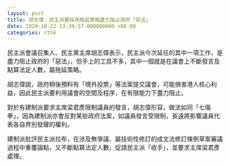 ```yaml
---
layout: post
title: 胡志偉：民主派要採用拖延策略盡力阻止政府「惡法」
date: 2020-10-22 13:39:57.000000000 +08:00
categories: rthk
---
```


民主派會議召集人、民主黨主席胡志偉表示，民主派今次延任的其中一項工作，是盡力阻止政府的「惡法」，但手上的工具不多，其中一個就是在議會上不斷發言及點算法定人數，屬拖延策略。

胡志偉說，政府稍後預料有「境外投票」等法案提交議會，可能損害港人核心利益，因此民主派要利用議會的空間及程序，在有限能力下盡力阻止。

對於有建制派要求主席梁君彥限制議員的發言，胡志偉形容，做法如同「七傷拳」，因為建制派亦會反對某些政府法案，如議員發言受限制，長遠將影響議員代表各自界別發聲的權利。

建制派批評民主派拉布，在涉及無爭議、屬技術性修訂的成文法修訂條例草案審議過程中重覆論點，又不斷點算法定人數，促請民主派「收手」，並要求主席梁君彥處理。
